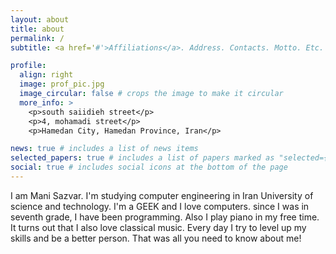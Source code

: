 ```yaml
---
layout: about
title: about
permalink: /
subtitle: <a href='#'>Affiliations</a>. Address. Contacts. Motto. Etc.

profile:
  align: right
  image: prof_pic.jpg
  image_circular: false # crops the image to make it circular
  more_info: >
    <p>south saiidieh street</p>
    <p>4, mohamadi street</p>
    <p>Hamedan City, Hamedan Province, Iran</p>

news: true # includes a list of news items
selected_papers: true # includes a list of papers marked as "selected={true}"
social: true # includes social icons at the bottom of the page
---
```


I am Mani Sazvar. I'm studying computer engineering in Iran University of science and technology. 
I'm a GEEK and I love computers. since I was in seventh grade, I have been programming. 
Also I play piano in my free time. It turns out that I also love classical music.
Every day I try to  level up my skills and be a better person.
That was all you need to know about me!
